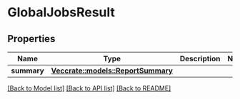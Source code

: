 # GlobalJobsResult

## Properties

Name | Type | Description | Notes
------------ | ------------- | ------------- | -------------
**summary** | [**Vec<crate::models::ReportSummary>**](ReportSummary.md) |  | 

[[Back to Model list]](../README.md#documentation-for-models) [[Back to API list]](../README.md#documentation-for-api-endpoints) [[Back to README]](../README.md)


